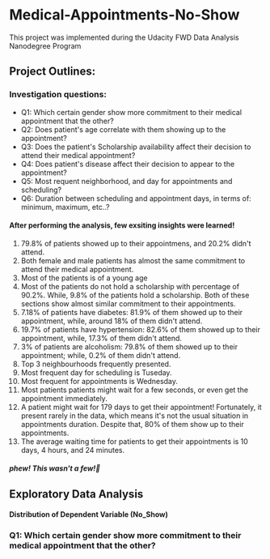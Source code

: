 # Medical-Appointments-No-Show
This project was implemented during the Udacity FWD Data Analysis Nanodegree Program

## Project Outlines:

###  Investigation questions:
- Q1: Which certain gender show more commitment to their medical appointment that the other?
- Q2: Does patient's age correlate with them showing up to the appointment?
- Q3: Does the patient's Scholarship availability affect their decision to attend their medical appointment?
- Q4: Does patient's disease affect their decision to appear to the appointment?
- Q5: Most requent neighborhood, and day for appointments and scheduling?
- Q6: Duration between scheduling and appointment days, in terms of: minimum, maximum, etc..?

#### After performing the analysis, few exsiting insights were learned!

1. 79.8% of patients showed up to their appointmens, and 20.2% didn't attend.
2. Both female and male patients has almost the same commitment to attend their medical appointment.
3. Most of the patients is of a young age
4. Most of the patients do not hold a scholarship with percentage of 90.2%. While, 9.8% of the patients hold a scholarship. Both of these sections show almost similar commitment to their appointments.
5. 7.18% of patients have diabetes: 81.9% of them showed up to their appointment, while, around 18% of them didn't attend.
6. 19.7% of patients have hypertension: 82.6% of them showed up to their appointment, while, 17.3% of them didn't attend.
7. 3% of patients are alcoholism: 79.8% of them showed up to their appointment; while, 0.2% of them didn't attend.
8. Top 3 neighbourhoods frequently presented.
9. Most frequent day for scheduling is Tuseday.
10. Most frequent for appointments is Wednesday.
11. Most patients patients might wait for a few seconds, or even get the appointment immediately.
12. A patient might wait for 179 days to get their appointment! Fortunately, it present rarely in the data, which means it's not the usual situation in appointments duration. Despite that, 80% of them show up to their appointments.
13. The average waiting time for patients to get their appointments is 10 days, 4 hours, and 24 minutes.

##### phew! This wasn't a few!:monocle_face:

## Exploratory Data Analysis


#### Distribution of Dependent Variable (No_Show)


### Q1: Which certain gender show more commitment to their medical appointment that the other?
